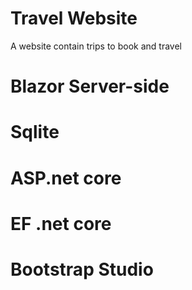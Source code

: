 # Travel Website
 A website contain trips to book and travel
 
# Blazor Server-side
# Sqlite
# ASP.net core
# EF .net core
# Bootstrap Studio
 
